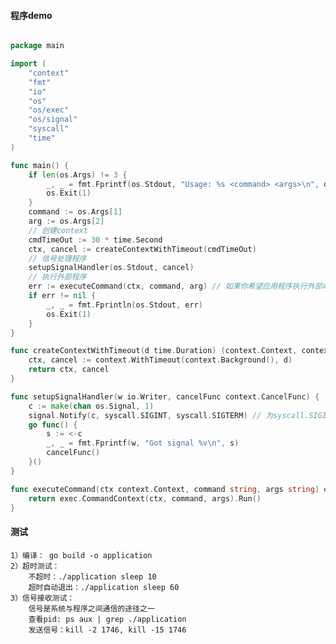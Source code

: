 #### 程序demo

```go

package main

import (
	"context"
	"fmt"
	"io"
	"os"
	"os/exec"
	"os/signal"
	"syscall"
	"time"
)

func main() {
	if len(os.Args) != 3 {
		_, _ = fmt.Fprintf(os.Stdout, "Usage: %s <command> <args>\n", os.Args[0])
		os.Exit(1)
	}
	command := os.Args[1]
	arg := os.Args[2]
	// 创建context
	cmdTimeOut := 30 * time.Second
	ctx, cancel := createContextWithTimeout(cmdTimeOut)
	// 信号处理程序
	setupSignalHandler(os.Stdout, cancel)
	// 执行外部程序
	err := executeCommand(ctx, command, arg) // 如果你希望应用程序执行外部命令，且必须在一定时间内执行完成，可以使用该方法
	if err != nil {
		_, _ = fmt.Fprintln(os.Stdout, err)
		os.Exit(1)
	}
}

func createContextWithTimeout(d time.Duration) (context.Context, context.CancelFunc) {
	ctx, cancel := context.WithTimeout(context.Background(), d)
	return ctx, cancel
}

func setupSignalHandler(w io.Writer, cancelFunc context.CancelFunc) {
	c := make(chan os.Signal, 1)
	signal.Notify(c, syscall.SIGINT, syscall.SIGTERM) // 为syscall.SIGINT和syscall.SIGTERM信号设置侦听通道，接着设置一个协程来等待信号，当得到一个信号时，调用cancelFunc函数，它是上面创建的ctx对应的context的取消函数。当调用这个函数时，os.exec.CommandContext()的实现会意识到这一点并最终强制终止命令。
	go func() {
		s := <-c
		_, _ = fmt.Fprintf(w, "Got signal %v\n", s)
		cancelFunc()
	}()
}

func executeCommand(ctx context.Context, command string, args string) error {
	return exec.CommandContext(ctx, command, args).Run()
}

```

#### 测试

    1）编译： go build -o application
    2）超时测试：
        不超时：./application sleep 10
        超时自动退出：./application sleep 60
    3）信号接收测试：
        信号是系统与程序之间通信的途径之一
        查看pid: ps aux | grep ./application
        发送信号：kill -2 1746, kill -15 1746